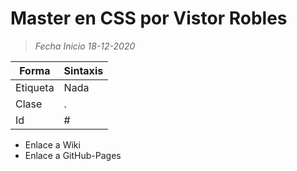 # Master en CSS por Vistor Robles

> *Fecha Inicio 18-12-2020*


|   Forma	|   Sintaxis	|
|---	|---	|
|   Etiqueta	|   Nada	|
|   Clase	|   .	|
|   Id	|   #	|



- Enlace a Wiki
- Enlace a GitHub-Pages